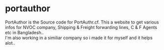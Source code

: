 # portauthor
PortAuthor is the Source code for PortAuthr.cf.
This a website to get various infos for NVOC company, Shipping & Freight forwarding lines, C & F Agents etc in Bangladesh.. </br>
I'm also working in a similiar company so i made it for myself and it helps alot..
